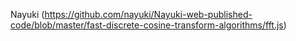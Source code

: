 Nayuki (https://github.com/nayuki/Nayuki-web-published-code/blob/master/fast-discrete-cosine-transform-algorithms/fft.js)